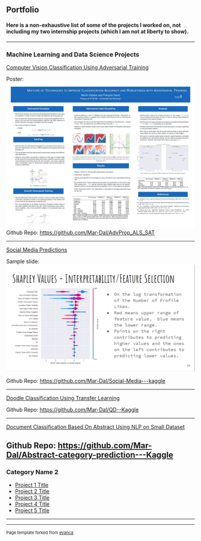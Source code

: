## Portfolio

#### Here is a non-exhaustive list of some of the projects I worked on, not including my two internship projects (which I am not at liberty to show).
---

### Machine Learning and Data Science Projects

[Computer Vision Classification Using Adversarial Training](https://github.com/Mar-Dal/AdvProp_ALS_SAT)

Poster:
<img src="images/project_1.jpg?raw=true"/>
Github Repo: https://github.com/Mar-Dal/AdvProp_ALS_SAT


---
[Social Media Predictions](/pdf/team-21.pdf)

Sample slide:
<img src="images/project_2.jpg?raw=true"/>

Github Repo: https://github.com/Mar-Dal/Social-Media---kaggle

---
[Doodle Classification Using Transfer Learning](https://github.com/Mar-Dal/QD--Kaggle)

Github Repo: https://github.com/Mar-Dal/QD--Kaggle

---
[Document Classification Based On Abstract Using NLP on Small Dataset](https://github.com/Mar-Dal/Abstract-category-prediction---Kaggle)

Github Repo: https://github.com/Mar-Dal/Abstract-category-prediction---Kaggle
---



### Category Name 2

- [Project 1 Title](http://example.com/)
- [Project 2 Title](http://example.com/)
- [Project 3 Title](http://example.com/)
- [Project 4 Title](http://example.com/)
- [Project 5 Title](http://example.com/)

---




---
<p style="font-size:11px">Page template forked from <a href="https://github.com/evanca/quick-portfolio">evanca</a></p>
<!-- Remove above link if you don't want to attibute -->
